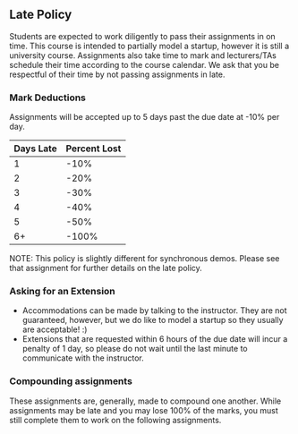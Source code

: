 Late Policy
---

Students are expected to work diligently to pass their assignments in on time. This course is intended to partially model a startup, however it is still a university course. Assignments also take time to mark and lecturers/TAs schedule their time according to the course calendar. We ask that you be respectful of their time by not passing assignments in late.

### Mark Deductions

Assignments will be accepted up to 5 days past the due date at -10% per day.

| Days Late | Percent Lost |
| --- | --- |
| 1 | -10% |
| 2 | -20% |
| 3 | -30% |
| 4 | -40% |
| 5 | -50% |
| 6+ | -100% |

NOTE: This policy is slightly different for synchronous demos. Please see that assignment for further details on the late policy.

### Asking for an Extension

- Accommodations can be made by talking to the instructor. They are not guaranteed, however, but we do like to model a startup so they usually are acceptable! :)
- Extensions that are requested within 6 hours of the due date will incur a penalty of 1 day, so please do not wait until the last minute to communicate with the instructor.

### Compounding assignments

These assignments are, generally, made to compound one another. While assignments may be late and you may lose 100% of the marks, you must still complete them to work on the following assignments.
